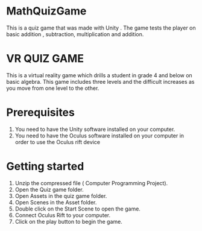 # MathQuizGame
This is a quiz game that was made with Unity . The game tests the player on basic addition , subtraction, multiplication and addition. 

# VR QUIZ GAME
This is a virtual reality game which drills a student in grade 4 and below on basic algebra. This game includes three levels and the difficult increases as you move from one level to the other.

# Prerequisites
1. You need to have the Unity software installed on your computer.
2. You need to have the Oculus software installed on your computer in order to use the Oculus rift device

# Getting started
1. Unzip the compressed file ( Computer Programming Project).
2. Open the Quiz game folder.
3. Open Assets in the quiz game folder.
4. Open Scenes in the Asset folder.
5. Double click on the Start Scene to open the game.
6. Connect Oculus Rift to your computer.
7. Click on the play button to begin the game.  
